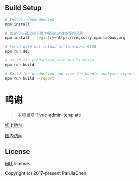 ## Build Setup

```bash
# Install dependencies
npm install

# 加速可以通过如下操作解决npm速度慢的问题
npm install --registry=https://registry.npm.taobao.org

# Serve with hot reload at localhost:9528
npm run dev

# Build for production with minification
npm run build

# Build for production and view the bundle analyzer report
npm run build --report
```

# 鸣谢

> 本项目基于[vue-admin-template](https://github.com/PanJiaChen/vue-element-admin)

[线上地址](http://panjiachen.github.io/vue-admin-template)

[国内访问](https://panjiachen.gitee.io/vue-admin-template)

## License

[MIT](./LICENSE) license.

Copyright (c) 2017-present PanJiaChen
